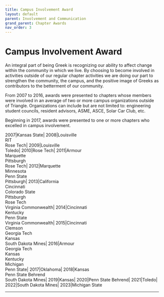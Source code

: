 ```yaml
---
title: Campus Involvement Award
layout: default
parent: Involvement and Communication
grand_parent: Chapter Awards
nav_order: 3
---
```

# Campus Involvement Award

An integral part of being Greek is recognizing our ability to affect change within the community in which we live. By choosing to become involved in activities outside of our regular chapter activities we are doing our part to strengthen the community, the campus, and the positive image of Greeks as contributors to the betterment of our community.

From 2007 to 2016, awards were presented to chapters whose members were involved in an average of two or more campus organizations outside of Triangle. Organizations can include but are not limited to: engineering student councils, resident advisors, ASME, ASCE, Solar Car Club, etc.

Beginning in 2017, awards were presented to one or more chapters who excelled in campus involvement.

2007|Kansas State|
2008|Louisville<br>RIT<br>Rose Tech|
2009|Louisville<br>Toledo|
2010|Rose Tech|
2011|Armour<br>Marquette<br>Pittsburgh<br>Rose Tech|
2012|Marquette<br>Minnesota<br>Penn State<br>Pittsburgh|
2013|California<br>Cincinnati<br>Colorado State<br>Pittsburgh<br>Rose Tech<br>Virginia Commonwealth|
2014|Cincinnati<br>Kentucky<br>Penn State<br>Virginia Commonwealth|
2015|Cincinnati<br>Clemson<br>Georgia Tech<br>Kansas<br>South Dakota Mines|
2016|Armour<br>Georgia Tech<br>Kansas<br>Kentucky<br>Michigan<br>Penn State|
2017|Oklahoma|
2018|Kansas<br>Penn State Behrend<br>South Dakota Mines|
2019|Kansas|
2020|Penn State Behrend|
2021|Toledo|
2022|South Dakota Mines|
2023|Michigan State

----